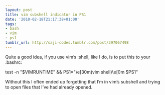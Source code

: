 ```yaml
---
layout: post
title: vim subshell indicator in PS1
date: '2010-02-18T21:17:38+01:00'
tags:
- bash
- vim
- ps1
tumblr_url: http://saji-codes.tumblr.com/post/397067498
---
```


Quite a good idea, if you use vim’s :shell, like I do, is to put this to your .bashrc:


test -n "$VIMRUNTIME" && PS1="\e[30m(vim shell)\e[0m $PS1"


Without this I often ended up forgetting that I’m in vim’s subshell and trying to open files that I’ve had already opened.
